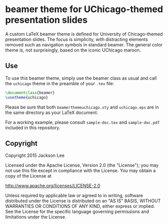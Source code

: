 beamer theme for UChicago-themed presentation slides
====================================================

A custom LaTeX beamer theme is defined for University of Chicago-themed
presentation slides. The focus is simplicity, with distracting elements
removed such as navigation symbols in standard beamer. The general
color theme is, not surprisingly, based on the iconic UChicago maroon.

Use
---

To use this beamer theme, simply use the beamer class as usual and
call the `uchicago` theme in the preamble of your `.tex` file:

~~~ latex
\documentclass{beamer}
\usetheme{uchicago}
~~~

Please be sure that both `beamerthemeuchicago.sty` and `uchicago.eps`
are in the same directory as your LaTeX document.

For a working example, please consult `sample-doc.tex` and `sample-doc.pdf`
included in this repository.


Copyright
---------

Copyright 2015 Jackson Lee

Licensed under the Apache License, Version 2.0 (the "License");
you may not use this file except in compliance with the License.
You may obtain a copy of the License at

 http://www.apache.org/licenses/LICENSE-2.0

Unless required by applicable law or agreed to in writing, software
distributed under the License is distributed on an "AS IS" BASIS,
WITHOUT WARRANTIES OR CONDITIONS OF ANY KIND, either express or implied.
See the License for the specific language governing permissions and
limitations under the License.

